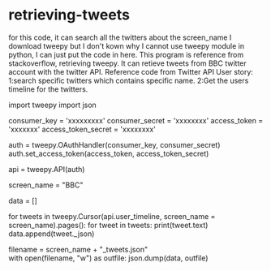 # retrieving-tweets
for this code, it can search all the twitters about the screen_name
I download tweepy but I don't kown why I cannot use tweepy module in python, I can just put the code in here.
This program is reference from stackoverflow, retrieving tweepy. It can retieve tweets from BBC twitter account with the twitter API.
Reference code from Twitter API
User story:
1:search specific twitters which contains specific name.
2:Get the users timeline for the twitters.

import tweepy
import json

consumer_key = 'xxxxxxxxx'
consumer_secret = 'xxxxxxxx'
access_token = 'xxxxxxx'
access_token_secret = 'xxxxxxxx'

auth = tweepy.OAuthHandler(consumer_key, consumer_secret)
auth.set_access_token(access_token, access_token_secret)

api = tweepy.API(auth)

screen_name = "BBC"

data = []

for tweets in tweepy.Cursor(api.user_timeline, screen_name = screen_name).pages():
    for tweet in tweets:
        print(tweet.text)
        data.append(tweet._json)
        
filename = screen_name + "_tweets.json"  
with open(filename, "w") as outfile:
    json.dump(data, outfile)
